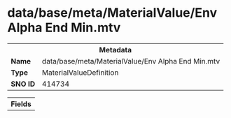 <h1>data/base/meta/MaterialValue/Env Alpha End Min.mtv</h1><table><tr><th colspan="100%">Metadata</th></tr><tr><td><b>Name</b></td><td>data/base/meta/MaterialValue/Env Alpha End Min.mtv</td></tr><tr><td><b>Type</b></td><td>MaterialValueDefinition</td></tr><tr><td><b>SNO ID</b></td><td>414734</td></tr></table>

<table><tr><th colspan="100%">Fields</th></tr></table>

